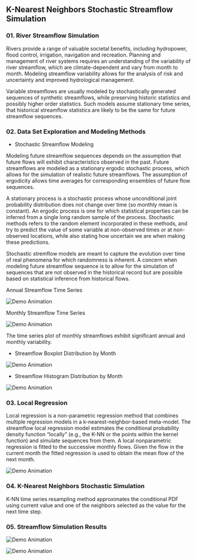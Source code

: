 ## K-Nearest Neighbors Stochastic Streamflow Simulation

### 01. River Streamflow Simulation 

Rivers provide a range of valuable societal benefits, including hydropower, flood control, irrigation, navigation and recreation. Planning and management of river systems requires an understanding of the variability of river streamflow, which are climate-dependent and vary from month to month. Modeling streamflow variability allows for the analysis of risk and uncertainty and improved hydrological management. 

Variable streamflows are usually modeled by stochastically generated sequences of synthetic streamflows, while preserving historic statistics and possibly higher order statistics. Such models assume stationary time series, that historical streamflow statistics are likely to be the same for future streamflow sequences.

### 02. Data Set Exploration and Modeling Methods

* Stochastic Streamflow Modeling

Modeling future streamflow sequences depends on the assumption that future flows will exhibit characteristics observed in the past. Future streamflows are modeled as a stationary ergodic stochastic process, which allows for the simulation of realistic future streamflows. The assumption of ergodicity allows time averages for corresponding ensembles of future flow sequences.

A stationary process is a stochastic process whose unconditional joint probability distribution does not change over time (so monthly mean is constant). An ergodic process is one for which statistical properties can be inferred from a single long random sample of the process. Stochastic methods refers to the random element incorporated in these methods, and try to predict the value of some variable at non-observed times or at non-observed locations, while also stating how uncertain we are when making these predictions.

Stochastic stremflow models are meant to capture the evolution over time of real phenomena for which randomness is inherent. A concern when modeling future streamflow sequence is to allow for the simulation of sequences that are not observed in the historical record but are possible based on statistical inference from historical flows.

Annual Streamflow Time Series

![Demo Animation](../plots/plotWY.png?raw=true)

Monthly Streamflow Time Series

![Demo Animation](../plots/plotMNF.png?raw=true)

The time series plot of monthly streamflows exhibit significant annual and monthly variability.

* Streamflow Boxplot Distribution by Month

![Demo Animation](../plots/plotMnthBplot.png?raw=true)

* Streamflow Histogram Distribution by Month

![Demo Animation](../plots/plotMnthHist.png?raw=true)

### 03. Local Regression

Local regression is a non-parametric regression method that combines multiple regression models in a k-nearest-neighbor-based meta-model. The streamflow local regression model estimates the conditional probability density function “locally” (e.g., the K-NN or the points within the kernel function) and simulate sequences from them. A local nonparametric regression is fitted to the successive monthly flows. Given the flow in the current month the fitted regression is used to obtain the mean flow of the next month. 
 
![Demo Animation](../plots/plotLocalRegFit.png?raw=true)

### 04. K-Nearest Neighbors Stochastic Simulation

K-NN time series resampling method approximates the conditional PDF using current value and one of the neighbors selected as the value for the next time step.

### 05. Streamflow Simulation Results

![Demo Animation](../plots/plotSimMean.png?raw=true)

![Demo Animation](../plots/plotSimSD.png?raw=true)


